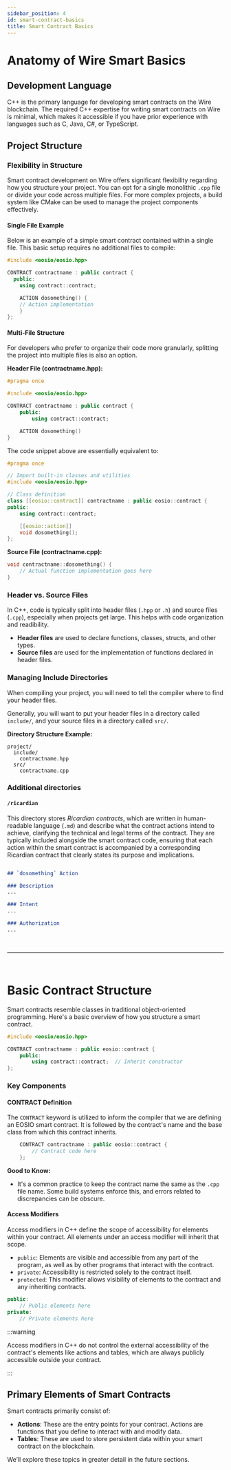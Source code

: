 ```yaml
---
sidebar_position: 4
id: smart-contract-basics
title: Smart Contract Basics
---
```



# Anatomy of Wire Smart Basics

## Development Language

C++ is the primary language for developing smart contracts on the Wire blockchain. The required C++ expertise for writing smart contracts on Wire is minimal, which makes it accessible if you have prior experience with languages such as C, Java, C#, or TypeScript.

## Project Structure

### Flexibility in Structure

Smart contract development on Wire offers significant flexibility regarding how you structure your project. You can opt for a single monolithic `.cpp` file or divide your code across multiple files. For more complex projects, a build system like CMake can be used to manage the project components effectively.

#### Single File Example
Below is an example of a simple smart contract contained within a single file. This basic setup requires no additional files to compile:

```cpp title="project/contractname.cpp"
#include <eosio/eosio.hpp>

CONTRACT contractname : public contract {
  public:
    using contract::contract;

    ACTION dosomething() {
    // Action implementation
    }
};
```

#### Multi-File Structure

For developers who prefer to organize their code more granularly, splitting the project into multiple files is also an option.

**Header File (contractname.hpp):**
```cpp title="project/include/contractname.hpp"
#pragma once

#include <eosio/eosio.hpp>

CONTRACT contractname : public contract {
    public:
        using contract::contract;

    ACTION dosomething()
}
```

The code snippet above are essentially equivalent to: 

```cpp title="project/include/contractname.hpp"
#pragma once

// Import built-in classes and utilities
#include <eosio/eosio.hpp>

// Class definition
class [[eosio::contract]] contractname : public eosio::contract {
public:
    using contract::contract;

    [[eosio::action]]
    void dosomething();
};
```


**Source File (contractname.cpp):**
```cpp title="project/src/contractname.cpp"
void contractname::dosomething() {
    // Actual function implementation goes here
}
```


### Header vs. Source Files
In C++, code is typically split into header files (`.hpp` or `.h`) and source files (`.cpp`), especially when projects get large. This helps with code organization and readibility.

- **Header files** are used to declare functions, classes, structs, and other types.
- **Source files** are used for the implementation of functions declared in header files.

### Managing Include Directories

When compiling your project, you will need to tell the compiler where to find your header files.

Generally, you will want to put your header files in a directory called `include/`, and your source files in a directory called `src/`.

**Directory Structure Example:**
```
project/
  include/
    contractname.hpp
  src/
    contractname.cpp
```

### Additional directories

#### `/ricardian`

This directory stores *Ricardian contracts*, which are written in human-readable language (`.md`) and describe what the contract actions intend to achieve, clarifying the technical and legal terms of the contract. They are typically included alongside the smart contract code, ensuring that each action within the smart contract is accompanied by a corresponding Ricardian contract that clearly states its purpose and implications.

```md title="/project/ricardian/contractname.md"

## `dosomething` Action

### Description
...

### Intent
...

### Authorization
...
```

&nbsp;
***
&nbsp;


# Basic Contract Structure

Smart contracts resemble classes in traditional object-oriented programming. Here's a basic overview of how you structure a smart contract.


```cpp title="project/contractname.cpp"
#include <eosio/eosio.hpp>

CONTRACT contractname : public eosio::contract {
    public:
        using contract::contract;  // Inherit constructor
};
```

### Key Components

#### CONTRACT Definition

The `CONTRACT` keyword is utilized to inform the compiler that we are defining an EOSIO smart contract. It is followed by the contract's name and the base class from which this contract inherits.

```cpp title="project/contractname.cpp"
    CONTRACT contractname : public eosio::contract { 
        // Contract code here
    };
```

**Good to Know:**
- It's a common practice to keep the contract name the same as the `.cpp` file name. Some build systems enforce this, and errors related to discrepancies can be obscure.

#### Access Modifiers

Access modifiers in C++ define the scope of accessibility for elements within your contract. All elements under an access modifier will inherit that scope.

- `public`: Elements are visible and accessible from any part of the program, as well as by other programs that interact with the contract.
- `private`: Accessibility is restricted solely to the contract itself.
- `protected`: This modifier allows visibility of elements to the contract and any inheriting contracts.



```cpp
public:
    // Public elements here
private:
    // Private elements here
```

:::warning

Access modifiers in C++ do not control the external accessibility of the contract's elements like actions and tables, which are always publicly accessible outside your contract.

::: 



## Primary Elements of Smart Contracts

Smart contracts primarily consist of:

- **Actions**: These are the entry points for your contract. Actions are functions that you define to interact with and modify data.
- **Tables**: These are used to store persistent data within your smart contract on the blockchain.

We’ll explore these topics in greater detail in the future sections.